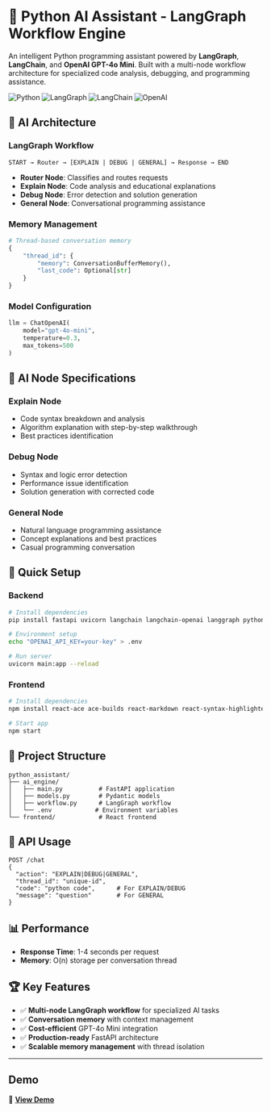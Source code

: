 # 🤖 Python AI Assistant - LangGraph Workflow Engine

An intelligent Python programming assistant powered by **LangGraph**, **LangChain**, and **OpenAI GPT-4o Mini**. Built with a multi-node workflow architecture for specialized code analysis, debugging, and programming assistance.

![Python](https://img.shields.io/badge/Python-3.8+-blue.svg)
![LangGraph](https://img.shields.io/badge/LangGraph-Latest-FF6B6B.svg)
![LangChain](https://img.shields.io/badge/LangChain-Latest-1C1C1C.svg)
![OpenAI](https://img.shields.io/badge/OpenAI-GPT4o_Mini-412991.svg)

## 🧠 AI Architecture

### **LangGraph Workflow**
```
START → Router → [EXPLAIN | DEBUG | GENERAL] → Response → END
```

- **Router Node**: Classifies and routes requests
- **Explain Node**: Code analysis and educational explanations  
- **Debug Node**: Error detection and solution generation
- **General Node**: Conversational programming assistance

### **Memory Management**
```python
# Thread-based conversation memory
{
    "thread_id": {
        "memory": ConversationBufferMemory(),
        "last_code": Optional[str]
    }
}
```

### **Model Configuration**
```python
llm = ChatOpenAI(
    model="gpt-4o-mini",
    temperature=0.3,
    max_tokens=500
)
```

## 🔬 AI Node Specifications

### **Explain Node**
- Code syntax breakdown and analysis
- Algorithm explanation with step-by-step walkthrough
- Best practices identification

### **Debug Node** 
- Syntax and logic error detection
- Performance issue identification
- Solution generation with corrected code

### **General Node**
- Natural language programming assistance
- Concept explanations and best practices
- Casual programming conversation

## 🚀 Quick Setup

### **Backend**
```bash
# Install dependencies
pip install fastapi uvicorn langchain langchain-openai langgraph python-dotenv

# Environment setup
echo "OPENAI_API_KEY=your-key" > .env

# Run server
uvicorn main:app --reload
```

### **Frontend**
```bash
# Install dependencies  
npm install react-ace ace-builds react-markdown react-syntax-highlighter

# Start app
npm start
```

## 📁 Project Structure

```
python_assistant/
├── ai_engine/
│   ├── main.py          # FastAPI application
│   ├── models.py        # Pydantic models
│   ├── workflow.py      # LangGraph workflow
│   └── .env            # Environment variables
└── frontend/            # React frontend
```

## 🔧 API Usage

```http
POST /chat
{
  "action": "EXPLAIN|DEBUG|GENERAL",
  "thread_id": "unique-id",
  "code": "python code",      # For EXPLAIN/DEBUG
  "message": "question"       # For GENERAL
}
```

## 📊 Performance

- **Response Time**: 1-4 seconds per request
- **Memory**: O(n) storage per conversation thread

## 🏆 Key Features

- ✅ **Multi-node LangGraph workflow** for specialized AI tasks
- ✅ **Conversation memory** with context management
- ✅ **Cost-efficient** GPT-4o Mini integration
- ✅ **Production-ready** FastAPI architecture
- ✅ **Scalable memory management** with thread isolation

---

## Demo

🔗 **[View Demo](https://drive.google.com/drive/folders/1y-01LvVBOTN2ukTnVJz9gNeZtNEahiaI?usp=drive_link)**